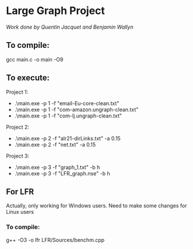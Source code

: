 # Large Graph Project

_Work done by Quentin Jacquet and Benjamin Wallyn_

## To compile:

gcc main.c -o main -O9


## To execute:

Project 1:
* .\main.exe -p 1 -f "email-Eu-core-clean.txt"
* .\main.exe -p 1 -f "com-amazon.ungraph-clean.txt"
* .\main.exe -p 1 -f "com-lj.ungraph-clean.txt"

Project 2:
* .\main.exe -p 2 -f "alr21-dirLinks.txt" -a 0.15
* .\main.exe -p 2 -f "net.txt" -a 0.15

Project 3:
* .\main.exe -p 3 -f "graph_1.txt" -b h
* .\main.exe -p 3 -f "LFR_graph.nse" -b h


## For LFR 

Actually, only working for Windows users. Need to make some changes for Linux users

### To compile:

 g++ -O3 -o lfr LFR/Sources/benchm.cpp


